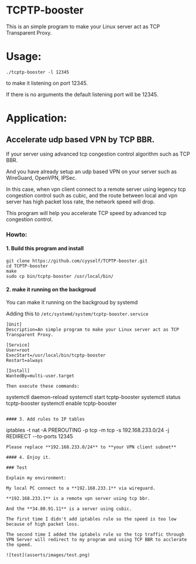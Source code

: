 # TCPTP-booster

This is an simple program to make your Linux server act as TCP Transparent Proxy.

# Usage:
```
./tcptp-booster -l 12345
```
to make it listening on port 12345.

If there is no arguments the default listening port will be 12345.

# Application:

## Accelerate udp based VPN by TCP BBR.

If your server using advanced tcp congestion control algorithm such as TCP BBR.

And you have already setup an udp based VPN on your server such as WireGuard, OpenVPN, IPSec.

In this case, when vpn client connect to a remote server using legency tcp congestion control such as cubic, and the route between local and vpn server has high packet loss rate, the network speed will drop.

This program will help you accelerate TCP speed by advanced tcp congestion control.

### Howto:
#### 1. Build this program and install
```
git clone https://github.com/cyyself/TCPTP-booster.git
cd TCPTP-booster
make
sudo cp bin/tcptp-booster /usr/local/bin/
```
#### 2. make it running on the backgroud

You can make it running on the backgroud by systemd

Adding this to `/etc/systemd/system/tcptp-booster.service`
```
[Unit]
Description=An simple program to make your Linux server act as TCP Transparent Proxy.

[Service]
User=root
ExecStart=/usr/local/bin/tcptp-booster
Restart=always

[Install]
WantedBy=multi-user.target

Then execute these commands:
```
systemctl daemon-reload
systemctl start tcptp-booster
systemctl status tcptp-booster
systemctl enable tcptp-booster
```

#### 3. Add rules to IP tables
```
iptables -t nat -A PREROUTING -p tcp -m tcp -s 192.168.233.0/24 -j REDIRECT --to-ports 12345
```
Please replace **192.168.233.0/24** to **your VPN client subnet**

#### 4. Enjoy it.

### Test

Explain my environment:

My local PC connect to a **192.168.233.1** via wireguard.

**192.168.233.1** is a remote vpn server using tcp bbr.

And the **34.80.91.11** is a server using cubic.

The first time I didn't add iptables rule so the speed is too low because of high packet loss.

The second time I added the iptabels rule so the tcp traffic through VPN Server will redirect to my program and using TCP BBR to acclerate the speed.

![test](asserts/images/test.png)
